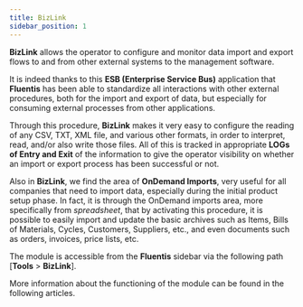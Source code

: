 ```yaml
---
title: BizLink
sidebar_position: 1
---
```



**BizLink** allows the operator to configure and monitor data import and export flows to and from other external systems to the management software.

It is indeed thanks to this **ESB (Enterprise Service Bus)** application that **Fluentis** has been able to standardize all interactions with other external procedures, both for the import and export of data, but especially for consuming external processes from other applications.

Through this procedure, **BizLink** makes it very easy to configure the reading of any CSV, TXT, XML file, and various other formats, in order to interpret, read, and/or also write those files. All of this is tracked in appropriate **LOGs of Entry and Exit** of the information to give the operator visibility on whether an import or export process has been successful or not.

Also in **BizLink**, we find the area of **OnDemand Imports**, very useful for all companies that need to import data, especially during the initial product setup phase. In fact, it is through the OnDemand imports area, more specifically from *spreadsheet*, that by activating this procedure, it is possible to easily import and update the basic archives such as Items, Bills of Materials, Cycles, Customers, Suppliers, etc., and even documents such as orders, invoices, price lists, etc.

The module is accessible from the **Fluentis** sidebar via the following path [**Tools** > **BizLink**].

More information about the functioning of the module can be found in the following articles.